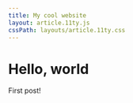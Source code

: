 ```yaml
---
title: My cool website
layout: article.11ty.js
cssPath: layouts/article.11ty.css
---
```


# Hello, world

First post!
